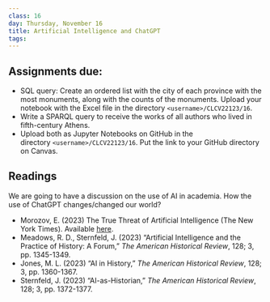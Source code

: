 ```yaml
---
class: 16
day: Thursday, November 16
title: Artificial Intelligence and ChatGPT
tags: 
---
```


## Assignments due:
- SQL query: Create an ordered list with the city of each province with the most monuments, along with the counts of the monuments. Upload your notebook with the Excel file in the directory `<username>/CLCV22123/16`.
- Write a SPARQL query to receive the works of all authors who lived in fifth-century Athens.
- Upload both as Jupyter Notebooks on GitHub in the directory `<username>/CLCV22123/16`. Put the link to your GitHub directory on Canvas.
  
## Readings 
We are going to have a discussion on the use of AI in academia. How the use of ChatGPT changes/changed our world?

- Morozov, E. (2023) The True Threat of Artificial Intelligence (The New York Times). Available [here](https://www.nytimes.com/2023/06/30/opinion/artificial-intelligence-danger.html).
- Meadows, R. D., Sternfeld, J. (2023) “Artificial Intelligence and the Practice of History: A Forum,” _The American Historical Review_, 128; 3, pp. 1345-1349.
- Jones, M. L. (2023) “AI in History,” _The American Historical Review_, 128; 3, pp. 1360-1367. 
- Sternfeld, J. (2023) “AI-as-Historian,” _The American Historical Review_, 128; 3, pp. 1372-1377. 
